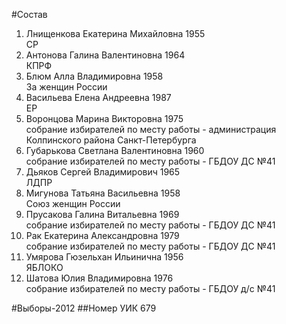 #Состав
1. Лнищенкова Екатерина Михайловна 1955   
    СР
2. Антонова Галина Валентиновна 1964   
    КПРФ
3. Блюм Алла Владимировна 1958   
    За женщин России
4. Васильева Елена Андреевна 1987   
    ЕР
5. Воронцова Марина Викторовна 1975   
    собрание избирателей по месту работы - администрация Колпинского района Санкт-Петербурга
6. Губарькова Светлана Валентиновна 1960   
    собрание избирателей по месту работы - ГБДОУ ДС №41
7. Дьяков Сергей Владимирович 1965   
    ЛДПР
8. Мигунова Татьяна Васильевна 1958   
    Союз женщин России
9. Прусакова Галина Витальевна 1969   
    собрание избирателей по месту работы - ГБДОУ ДС №41
10. Рак Екатерина Александровна 1979   
    собрание избирателей по месту работы - ГБДОУ ДС №41
11. Умярова Гюзельхан Ильинична 1956   
    ЯБЛОКО
12. Шатова Юлия Владимировна 1976   
    собрание избирателей по месту работы - ГБДОУ д/с №41

#Выборы-2012
##Номер УИК
679